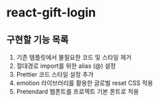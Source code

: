 # react-gift-login

## 구현할 기능 목록

1. 기존 템플릿에서 불필요한 코드 및 스타일 제거
2. 절대경로 import를 위한 alias (@) 설정
3. Prettier 코드 스타일 설정 추가
4. emotion 라이브러리를 활용한 글로벌 reset CSS 적용
5. Pretendard 웹폰트를 프로젝트 기본 폰트로 적용

